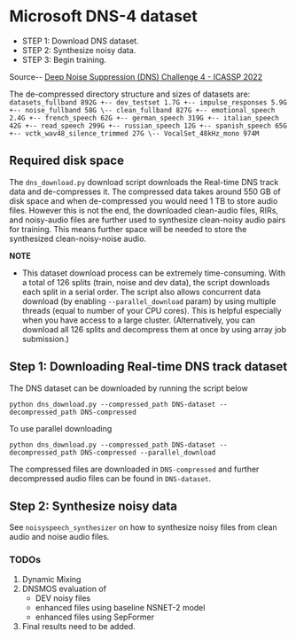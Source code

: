 # **Microsoft DNS-4 dataset**
- STEP 1: Download DNS dataset.
- STEP 2: Synthesize noisy data.
- STEP 3: Begin training.

Source-- [Deep Noise Suppression (DNS) Challenge 4 - ICASSP 2022](https://github.com/microsoft/DNS-Challenge)

The de-compressed directory structure and sizes of datasets are:
    ```
    datasets_fullband 892G
    +-- dev_testset 1.7G
    +-- impulse_responses 5.9G
    +-- noise_fullband 58G
    \-- clean_fullband 827G
        +-- emotional_speech 2.4G
        +-- french_speech 62G
        +-- german_speech 319G
        +-- italian_speech 42G
        +-- read_speech 299G
        +-- russian_speech 12G
        +-- spanish_speech 65G
        +-- vctk_wav48_silence_trimmed 27G
        \-- VocalSet_48kHz_mono 974M
    ```

## Required disk space
The `dns_download.py` download script downloads the Real-time DNS track data and de-compresses it. The compressed data takes around 550 GB of disk space and when de-compressed you would need 1 TB to store audio files.
However this is not the end, the downloaded clean-audio files, RIRs, and noisy-audio files are further used to synthesize clean-noisy audio pairs for training. This means further space will be needed to store the synthesized clean-noisy-noise audio.

**NOTE**
- This dataset download process can be extremely time-consuming. With a total of 126 splits (train, noise and dev data), the script downloads each split in a serial order. The script also allows concurrent data download (by enabling `--parallel_download` param) by using multiple threads (equal to number of your CPU cores). This is helpful especially when you have access to a large cluster. (Alternatively, you can download all 126 splits and decompress them at once by using array job submission.)

## Step 1: **Downloading Real-time DNS track dataset**
The DNS dataset can be downloaded by running the script below
```
python dns_download.py --compressed_path DNS-dataset --decompressed_path DNS-compressed
```
To use parallel downloading
```
python dns_download.py --compressed_path DNS-dataset --decompressed_path DNS-compressed --parallel_download
```

The compressed files are downloaded in `DNS-compressed` and further decompressed audio files can be found in `DNS-dataset`.

## Step 2: **Synthesize noisy data**
See `noisyspeech_synthesizer` on how to synthesize noisy files from clean audio and noise audio files.

### TODOs
1. Dynamic Mixing
2. DNSMOS evaluation of
    - DEV noisy files
    - enhanced files using baseline NSNET-2 model
    - enhanced files using SepFormer
3. Final results need to be added.
